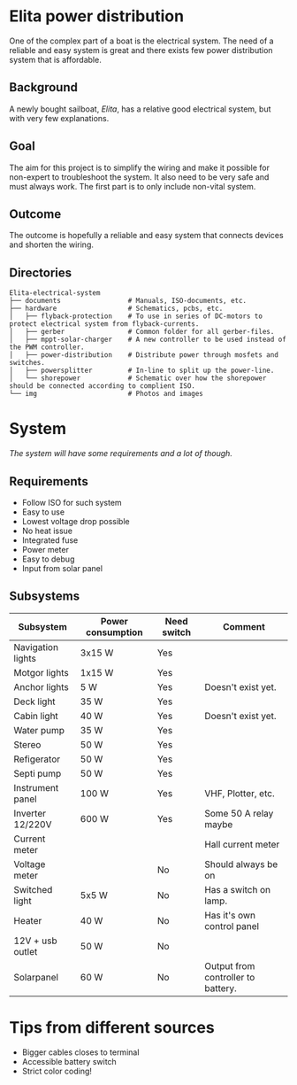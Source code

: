 # Elita power distribution
One of the complex part of a boat is the electrical system. The need of a reliable and easy system is great and there exists few power distribution system that is affordable. 

## Background
A newly bought sailboat, *Elita*, has a relative good electrical system, but with very few explanations. 

## Goal
The aim for this project is to simplify the wiring and make it possible for non-expert to troubleshoot the system. It also need to be very safe and must always work. The first part is to only include non-vital system. 

## Outcome 
The outcome is hopefully a reliable and easy system that connects devices and shorten the wiring. 

## Directories 
```
Elita-electrical-system
├── documents                 # Manuals, ISO-documents, etc.       
├── hardware                  # Schematics, pcbs, etc.
│   ├── flyback-protection    # To use in series of DC-motors to protect electrical system from flyback-currents.
│   ├── gerber                # Common folder for all gerber-files.
│   ├── mppt-solar-charger    # A new controller to be used instead of the PWM controller.
│   ├── power-distribution    # Distribute power through mosfets and switches.
│   ├── powersplitter         # In-line to split up the power-line.
│   └── shorepower            # Schematic over how the shorepower should be connected according to complient ISO.         
└── img                       # Photos and images 
  ```


# System 
*The system will have some requirements and a lot of though.*

## Requirements
- Follow ISO for such system
- Easy to use
- Lowest voltage drop possible
- No heat issue
- Integrated fuse
- Power meter 
- Easy to debug 
- Input from solar panel

## Subsystems

| Subsystem             | Power consumption     | Need switch           | Comment                             |
| --------------------- | --------------------- | --------------------- | ----------------------------------- | 
| Navigation lights     | 3x15 W                | Yes                   |                                     |
| Motgor lights         | 1x15 W                | Yes                   |                                     |
| Anchor lights         | 5 W                   | Yes                   | Doesn't exist yet.                  |
| Deck light            | 35 W                  | Yes                   |                                     |
| Cabin light           | 40 W                  | Yes                   | Doesn't exist yet.                  |
| Water pump            | 35 W                  | Yes                   |                                     |
| Stereo                | 50 W                  | Yes                   |                                     |
| Refigerator           | 50 W                  | Yes                   |                                     |
| Septi pump            | 50 W                  | Yes                   |                                     |
| Instrument panel      | 100 W                 | Yes                   | VHF, Plotter, etc.                  |
| Inverter 12/220V      | 600 W                 | Yes                   | Some 50 A relay maybe               |
| Current meter         |                       |                       | Hall current meter                  |
| Voltage meter         |                       | No                    | Should always be on                 |
| Switched light        | 5x5 W                 | No                    | Has a switch on lamp.               |
| Heater                | 40 W                  | No                    | Has it's own control panel          |
| 12V + usb outlet      | 50 W                  | No                    |                                     |
| Solarpanel            | 60 W                  | No                    | Output from controller to battery.  |




# Tips from different sources
- Bigger cables closes to terminal
- Accessible battery switch
- Strict color coding!  

